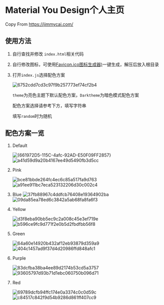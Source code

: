 # Material You Design个人主页
Copy From https://jimmycai.com/

## 使用方法

1. 自行查找并修改 `index.html`相关代码

2. 自行修改图标，可使用[Favicon.ico图标生成器)](https://www.logosc.cn/logo/favicon)一键生成，解压后放入根目录

3. 打开`index.js`选择配色方案

   ![6752cdd7cd3c97f9b257773ef74cf2b4](/img/6752cdd7cd3c97f9b257773ef74cf2b4.png)

   `theme`为亮色主题下默认配色方案，`Darktheme`为暗色模式配色方案

   配色方案选择请参考下方，填写字符串

   填写`random`时为随机

## 配色方案一览

1. Default

   ![{661972D5-115C-4afc-92AD-E50F09FF2857}](/img/{661972D5-115C-4afc-92AD-E50F09FF2857}.png)
   ![a41d59d9a20b4167ee49d5490fb3d5cc](/img/a41d59d9a20b4167ee49d5490fb3d5cc.png)

2. Pink

   ![bce81bbde264fc4ec6c85a517fa9d763](/img/bce81bbde264fc4ec6c85a517fa9d763.png)
   ![a91ee911bc7eca523132206d30c002c4](/img/a91ee911bc7eca523132206d30c002c4.png)

3. Blue
   ![37fb88967c4ddfcb76408e19364902ba](/img/37fb88967c4ddfcb76408e19364902ba.png)
   ![09da85ea78ed6c3842a5ab68fa8fa6f3](/img/09da85ea78ed6c3842a5ab68fa8fa6f3.png)

4. Yellow

   ![d3f8eba90bb5ec9c2a008c45e3ef719e](/img/d3f8eba90bb5ec9c2a008c45e3ef719e.png)
   ![b596ce9fc9d771f2e0b5d2fbdfbb56f8](/img/b596ce9fc9d771f2e0b5d2fbdfbb56f8.png)

5. Green

   ![64a60e14920b432af12eb93879d359a9](/img/64a60e14920b432af12eb93879d359a9.png)
   ![404c1457ad9f37d4d20986ffd848afc1](/img/404c1457ad9f37d4d20986ffd848afc1.png)

6. Purple

   ![83dcfba38ba4ee89d2174b53cd5a3757](/img/83dcfba38ba4ee89d2174b53cd5a3757.png)
   ![93605797d93b71d1ebc060750b096d71](/img/93605797d93b71d1ebc060750b096d71.png)

7. Red

   ![69789dcfb94ffc174e0a3374c0c0d59c](/img/69789dcfb94ffc174e0a3374c0c0d59c.png)
   ![c84517c842f9d54b9286d861ff407cc9](/img/c84517c842f9d54b9286d861ff407cc9.png)

